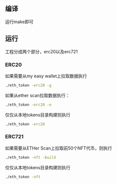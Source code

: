 ## 编译
运行make即可

## 运行
工程分成两个部分，erc20以及erc721
### ERC20
如果需要从my easy wallet上拉取数据执行
```bash
./eth_token -erc20 -g
```
如果从ether scan拉取数据执行：
```bash
./eth_token -erc20 -e
```
仅仅从本地tokens目录构建则执行
```bash
./eth_token -erc20
```

### ERC721
如果需要从ETHer Scan上拉取前50个NFT代币，则执行
```bash
./eth_token -nft -build
```
仅仅从本地tokens目录构建则执行
```bash
./eth_token -nft
```